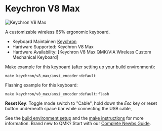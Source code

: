 # Keychron V8 Max

![Keychron V8 Max](https://cdn.shopify.com/s/files/1/0059/0630/1017/files/V8-Max-5.jpg?v=1717726322)

A customizable wireless 65% ergonomic keyboard.

* Keyboard Maintainer: [Keychron](https://www.keychron.com/products/keychron-v8-max-alice-layout-qmk-custom-mechanical-keyboard)
* Hardware Supported: Keychron V8 Max
* Hardware Availability: [Keychron V8 Max QMK/VIA Wireless Custom Mechanical Keyboard]

Make example for this keyboard (after setting up your build environment):

    make keychron/v8_max/ansi_encoder:default

Flashing example for this keyboard:

    make keychron/v8_max/ansi_encoder:default:flash

**Reset Key**: Toggle mode switch to "Cable", hold down the *Esc* key or reset button underneath space bar while connecting the USB cable,

See the [build environment setup](https://docs.qmk.fm/#/getting_started_build_tools) and the [make instructions](https://docs.qmk.fm/#/getting_started_make_guide) for more information. Brand new to QMK? Start with our [Complete Newbs Guide](https://docs.qmk.fm/#/newbs).
